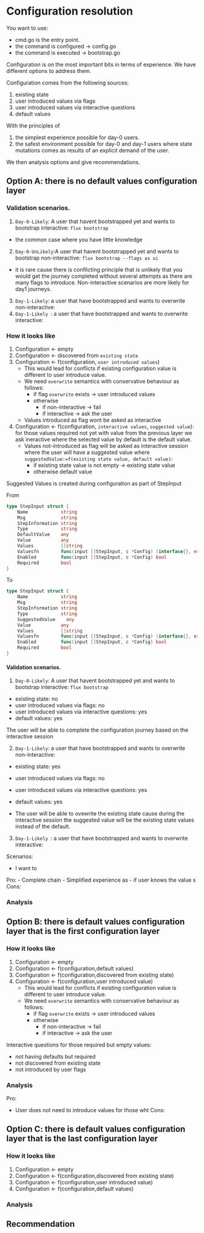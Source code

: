 # Configuration resolution

You want to use:

- cmd.go is the entry point.
- the command is configured -> config.go
- the command is executed -> bootstrap.go

Configuration is on the most important bits in terms of experience. We have different options 
to address them.

Configuration comes from the following sources:

1. existing state 
2. user introduced values via flags
3. user introduced values via interactive questions
4. default values

With the principles of 
1. the simplest experience possible for day-0 users.
2. the safest environment possible for day-0 and day-1 users where state mutations comes as results of an 
explicit demand of the user.

We then analysis options and give recommendations. 

## Option A: there is no default values configuration layer

### Validation scenarios. 

1. `Day-0-Likely`: A user that havent bootstrapped yet and wants to bootstrap interactive: `flux bootstrap`
- the common case where you have little knowledge
2. `Day-0-UnLikely`:A user that havent bootstrapped yet and wants to bootstrap non-interactive: `flux bootstrap --flags as ui`
- it is rare cause there is conflicting principle that is unlikely that you would get the journey completed without 
several attempts as there are many flags to introduce. Non-interactive scenarios are more likely for day1 journeys. 
3. `Day-1-Likely`: a user that have bootstrapped and wants to overwrite non-interactive:
4. `Day-1-Likely `: a user that have bootstrapped and wants to overwrite interactive:

### How it looks like 

1. Configuration <- empty
2. Configuration <- discovered from `existing state`
3. Configuration <- f(configuration, `user introduced values`)
    - This would lead for conflicts if existing configuration value is different to user introduce value.
    - We need `overwrite` semantics with conservative behaviour as follows:
        - if flag `overwrite` exists -> user introduced values
        - otherwise
            - if non-interactive -> fail
            - if interactive -> ask the user
    - Values introduced as flag wont be asked as interactive 
4. Configuration <- f(configuration, `interactive values`, `suggested value`): for those values required not yet with value from the previous layer we ask ineractive where the selected value 
   by default is the default value. 
   - Values not-introduced as flag will be asked as interactive session where the user will have a suggested value 
   where `suggestedValue:=f(existing state value, default value)`:
      - if existing state value is not empty -> existing state value
      - otherwise default value

Suggested Values is created during configuration as part of StepInput

From 

```go 
type StepInput struct {
	Name            string
	Msg             string
	StepInformation string
	Type            string
	DefaultValue    any
	Value           any
	Values          []string
	Valuesfn        func(input []StepInput, c *Config) (interface{}, error)
	Enabled         func(input []StepInput, c *Config) bool
	Required        bool
}
```

To 

```go 
type StepInput struct {
	Name            string
	Msg             string
	StepInformation string
	Type            string
	SuggestedValue    any
	Value           any
	Values          []string
	Valuesfn        func(input []StepInput, c *Config) (interface{}, error)
	Enabled         func(input []StepInput, c *Config) bool
	Required        bool
}
```


#### Validation scenarios.

1. `Day-0-Likely`: A user that havent bootstrapped yet and wants to bootstrap interactive: `flux bootstrap`

- existing state: no
- user introduced values via flags: no
- user introduced values via interactive questions: yes
- default values: yes

The user will be able to complete the configuration journey based on the interactive session


2. `Day-1-Likely`: a user that have bootstrapped and wants to overwrite non-interactive:

- existing state: yes
- user introduced values via flags: no
- user introduced values via interactive questions: yes
- default values: yes

- The user will be able to ovewrite the existing state cause during the interactive session the suggested value 
will be the existing state values instead of the default.



3. `Day-1-Likely `: a user that have bootstrapped and wants to overwrite interactive:





Scenarios: 

- I want to 

Pro:
    - Complete chain
    - Simplified experience as 
        - if user knows the value s
Cons:


### Analysis

## Option B: there is default values configuration layer that is the first configuration layer

### How it looks like

1. Configuration <- empty
2. Configuration <- f(configuration,default values)
3. Configuration <- f(configuration,discovered from existing state)
4. Configuration <- f(configuration,user introduced value)
    - This would lead for conflicts if existing configuration value is different to user introduce value.
    - We need `overwrite` semantics with conservative behaviour as follows:
        - if flag `overwrite` exists -> user introduced values
        - otherwise
            - if non-interactive -> fail
            - if interactive -> ask the user

Interactive questions for those required but empty values:
- not having defaults but required
- not discovered from existing state
- not introduced by user flags

### Analysis

Pro:
- User does not need to introduce values for those wht
Cons:

## Option C: there is default values configuration layer that is the last configuration layer

### How it looks like

1. Configuration <- empty
2. Configuration <- f(configuration,discovered from existing state)
3. Configuration <- f(configuration,user introduced value)
4. Configuration <- f(configuration,default values)

### Analysis


## Recommendation 

